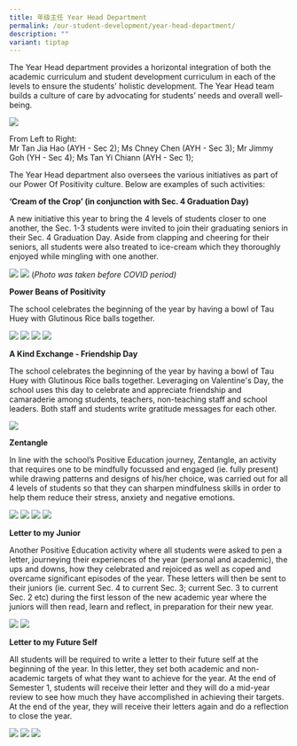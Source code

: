 ```yaml
---
title: 年级主任 Year Head Department
permalink: /our-student-development/year-head-department/
description: ""
variant: tiptap
---
```

The Year Head department provides a horizontal integration of both the academic curriculum and student development curriculum in each of the levels to ensure the students' holistic development. The Year Head team builds a culture of care by advocating for students’ needs and overall well-being.

![](/images/YH%20Team%202023.jpeg)

From Left to Right:&nbsp;<br>
Mr Tan Jia Hao (AYH - Sec 2); Ms Chney Chen (AYH - Sec 3); Mr Jimmy Goh (YH - Sec 4); Ms Tan Yi Chiann (AYH - Sec 1); 

The Year Head department also oversees the various initiatives as part of our Power Of Positivity culture. Below are examples of such activities:

**‘Cream of the Crop’ (in conjunction with Sec. 4 Graduation Day)**

A new initiative this year to bring the 4 levels of students closer to one another, the Sec. 1-3 students were invited to join their graduating seniors in their Sec. 4 Graduation Day. Aside from clapping and cheering for their seniors, all students were also treated to ice-cream which they thoroughly enjoyed while mingling with one another.

![](/images/image017.jpeg)
![](/images/image018.gif)
(_Photo was taken before COVID period)_ 

**Power Beans of Positivity**

The school celebrates the beginning of the year by having a bowl of Tau Huey with Glutinous Rice balls together.

![](/images/image002.jpeg)
![](/images/image003.jpeg)
![](/images/image004.jpeg)
![](/images/image005.jpeg)

**A Kind Exchange - Friendship Day**

The school celebrates the beginning of the year by having a bowl of Tau Huey with Glutinous Rice balls together. Leveraging on Valentine's Day, the school uses this day to celebrate and appreciate friendship and camaraderie among students, teachers, non-teaching staff and school leaders. Both staff and students write gratitude messages for each other.

![](/images/image006.jpeg)

**Zentangle**

In line with the school’s Positive Education journey, Zentangle, an activity that requires one to be mindfully focussed and engaged (ie. fully present) while drawing patterns and designs of his/her choice, was carried out for all 4 levels of students so that they can sharpen mindfulness skills in order to help them reduce their stress, anxiety and negative emotions.

![](/images/image008.jpeg)
![](/images/image009.jpeg)
![](/images/image010.jpeg)
![](/images/image011.jpeg)

**Letter to my Junior**

Another Positive Education activity where all students were asked to pen a letter, journeying their experiences of the year (personal and academic), the ups and downs, how they celebrated and rejoiced as well as coped and overcame significant episodes of the year. These letters will then be sent to their juniors (ie. current Sec. 4 to current Sec. 3; current Sec. 3 to current Sec. 2 etc) during the first lesson of the new academic year where the juniors will then read, learn and reflect, in preparation for their new year.

![](/images/image012.jpeg)
![](/images/image013.jpeg)

**Letter to my Future Self**

All students will be required to write a letter to their future self at the beginning of the year. In this letter, they set both academic and non-academic targets of what they want to achieve for the year. At the end of Semester 1, students will receive their letter and they will do a mid-year review to see how much they have accomplished in achieving their targets. At the end of the year, they will receive their letters again and do a reflection to close the year.

![](/images/image012.jpeg)
![](/images/image015.jpeg)
![](/images/image016.jpeg)